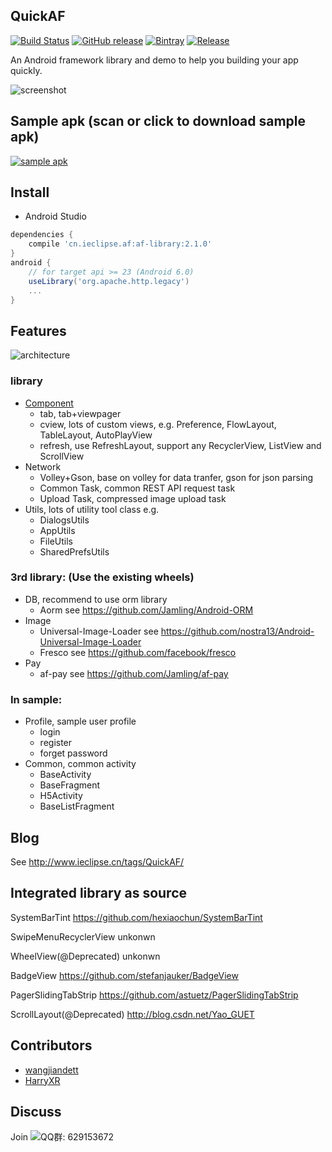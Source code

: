 ## QuickAF

[![Build Status](https://travis-ci.org/Jamling/QuickAF.svg?branch=master)](https://travis-ci.org/Jamling/QuickAF)
[![GitHub release](https://img.shields.io/github/release/jamling/QuickAF.svg?maxAge=3600)](https://github.com/Jamling/QuickAF)
[![Bintray](https://img.shields.io/bintray/v/jamling/maven/cn.ieclipse.af.svg?maxAge=86400)](https://bintray.com/jamling/maven/cn.ieclipse.af)
[![Release](https://jitpack.io/v/Jamling/QuickAF.svg)](https://jitpack.io/#Jamling/QuickAF)


An Android framework library and demo to help you building your app quickly.

![screenshot](https://raw.githubusercontent.com/Jamling/QuickAF/master/screenshot/sample1.0.0.gif)


## Sample apk (scan or click to download sample apk)
[![sample apk](https://raw.githubusercontent.com/Jamling/QuickAF/master/screenshot/qr_quickaf.png)](https://github.com/Jamling/QuickAF/releases/download/v2.0.2/QuickAF2.0.2.2.-release.apk)

## Install

- Android Studio

```gradle
dependencies {
    compile 'cn.ieclipse.af:af-library:2.1.0'
}
android {
    // for target api >= 23 (Android 6.0)
    useLibrary('org.apache.http.legacy')
    ...
}
```

## Features
![architecture](https://raw.githubusercontent.com/Jamling/QuickAF/master/screenshot/struct.png)

### library

- [Component](component.md)
    - tab, tab+viewpager
    - cview, lots of custom views, e.g. Preference, FlowLayout, TableLayout, AutoPlayView
    - refresh, use RefreshLayout, support any RecyclerView, ListView and ScrollView
- Network
    - Volley+Gson, base on volley for data tranfer, gson for json parsing
    - Common Task, common REST API request task
    - Upload Task, compressed image upload task
- Utils, lots of utility tool class e.g.
    - DialogsUtils
    - AppUtils
    - FileUtils
    - SharedPrefsUtils

### 3rd library: (Use the existing wheels)

- DB, recommend to use orm library
    - Aorm see https://github.com/Jamling/Android-ORM
- Image
    - Universal-Image-Loader see https://github.com/nostra13/Android-Universal-Image-Loader
    - Fresco see https://github.com/facebook/fresco
- Pay 
    - af-pay see https://github.com/Jamling/af-pay

### In sample:

- Profile, sample user profile
    - login
    - register
    - forget password
- Common, common activity
    - BaseActivity
    - BaseFragment
    - H5Activity
    - BaseListFragment

## Blog
See http://www.ieclipse.cn/tags/QuickAF/

## Integrated library as source
SystemBarTint https://github.com/hexiaochun/SystemBarTint

SwipeMenuRecyclerView unkonwn

WheelView(@Deprecated) unkonwn

BadgeView https://github.com/stefanjauker/BadgeView

PagerSlidingTabStrip https://github.com/astuetz/PagerSlidingTabStrip

ScrollLayout(@Deprecated) http://blog.csdn.net/Yao_GUET

## Contributors

- [wangjiandett](https://github.com/wangjiandett)
- [HarryXR](https://github.com/HarryXR)

## Discuss
Join ![QQ群: 629153672](http://dl.ieclipse.cn/screenshots/quickaf_group.png)
